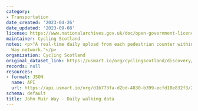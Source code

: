 ```yaml
---
category:
- Transportation
date_created: '2023-04-26'
date_updated: '2023-09-08'
license: https://www.nationalarchives.gov.uk/doc/open-government-licence/version/3/
maintainer: Cycling Scotland
notes: <p>"A real-time daily upload from each pedestrian counter within the John Muir
  Way network."</p>
organization: Cycling Scotland
original_dataset_link: https://usmart.io/org/cyclingscotland/discovery/discovery-view-detail/cfe6c3c2-8679-4c7d-afda-a2c5207154b4
records: null
resources:
- format: JSON
  name: API
  url: https://api.usmart.io/org/d1b773fa-d2bd-4830-b399-ecfd18e832f3/2614388f-b25c-4488-ae41-34d29f66f55c/1/urql
schema: default
title: John Muir Way - Daily walking data
---
```

